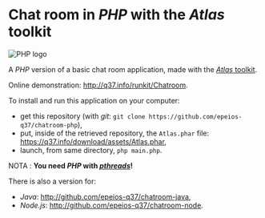 # Chat room in *PHP* with the *Atlas* toolkit

![PHP logo](https://q37.info/download/assets/PHP.png "PHP")

A *PHP* version of a basic chat room application, made with the [*Atlas* toolkit](http://atlastk.org).

Online demonstration: <http://q37.info/runkit/Chatroom>.

To install and run this application on your computer:

- get this repository (with *git*: `git clone https://github.com/epeios-q37/chatroom-php`),
- put, inside of the retrieved repository, the `Atlas.phar` file: https://q37.info/download/assets/Atlas.phar,
- launch, from same directory, `php main.php`.

NOTA : **You need *PHP* with [*pthreads*](http://php.net/manual/book.pthreads.php)!**
 
There is also a version for:

  * *Java*: <http://github.com/epeios-q37/chatroom-java>,
  * *Node.js*: <http://github.com/epeios-q37/chatroom-node>.